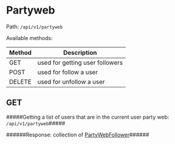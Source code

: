 Partyweb
=

Path: `/api/v1/partyweb`  

Available methods:

|Method|Description|
|------|-----------|
|GET|used for getting user followers|
|POST|used for follow a user|
|DELETE|used for unfollow a user|

GET
-
#####Getting a list of users that are in the current user party web: `/api/v1/partyweb`#####

######Response: collection of [PartyWebFollower](https://github.com/zazzlife/api-docs/blob/master/objects/partywebfollower.md)######

